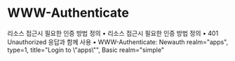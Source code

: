 # WWW-Authenticate
리소스 접근시 필요한 인증 방법 정의
• 리소스 접근시 필요한 인증 방법 정의
• 401 Unauthorized 응답과 함께 사용
• WWW-Authenticate: Newauth realm="apps", type=1,
title="Login to \\"apps\\"", Basic realm="simple"